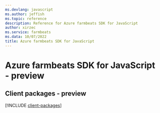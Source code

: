 ```yaml
---
ms.devlang: javascript
ms.author: jeffish
ms.topic: reference
description: Reference for Azure farmbeats SDK for JavaScript
author: xirzec
ms.service: farmbeats
ms.data: 10/07/2022
title: Azure farmbeats SDK for JavaScript
---
```

# Azure farmbeats SDK for JavaScript - preview

## Client packages - preview
[!INCLUDE [client-packages](farmbeats-client-index.md)]